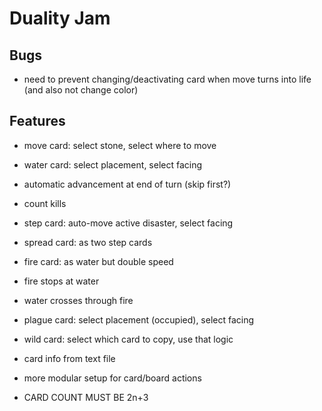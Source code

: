 # Duality Jam

## Bugs

- need to prevent changing/deactivating card when move turns into life (and also not change color)

## Features

- move card: select stone, select where to move
- water card: select placement, select facing
- automatic advancement at end of turn (skip first?)
- count kills
- step card: auto-move active disaster, select facing
- spread card: as two step cards
- fire card: as water but double speed
- fire stops at water
- water crosses through fire
- plague card: select placement (occupied), select facing
- wild card: select which card to copy, use that logic

- card info from text file
- more modular setup for card/board actions

- CARD COUNT MUST BE 2n+3
